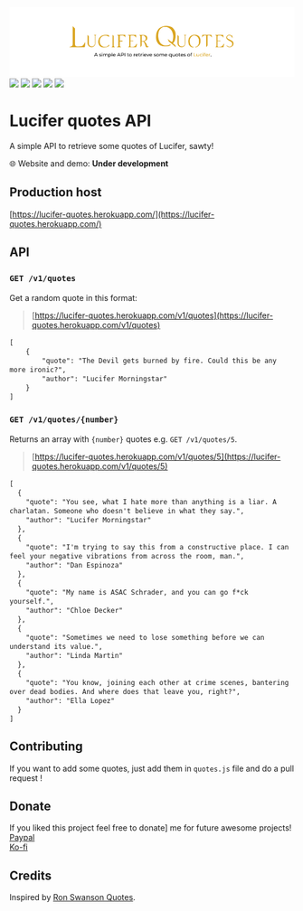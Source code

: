 ![](LuciferQuotesAPI-Banner.png)</br>
![](https://img.shields.io/github/license/shadowoff09/lucifer-quotes)
![](https://img.shields.io/github/deployments/shadowoff09/lucifer-quotes/lucifer-quotes)
![](https://img.shields.io/github/last-commit/shadowoff09/lucifer-quotes)
![](https://img.shields.io/github/repo-size/shadowoff09/lucifer-quotes)
![](https://img.shields.io/badge/quotes-67-blue)

# Lucifer quotes API

A simple API to retrieve some quotes of Lucifer, sawty!

:globe_with_meridians: Website and demo: **Under development**

## Production host

[https://lucifer-quotes.herokuapp.com/](https://lucifer-quotes.herokuapp.com/)

## API

### `GET /v1/quotes`

Get a random quote in this format:

> [https://lucifer-quotes.herokuapp.com/v1/quotes](https://lucifer-quotes.herokuapp.com/v1/quotes)

	[
		{
			"quote": "The Devil gets burned by fire. Could this be any more ironic?",
			"author": "Lucifer Morningstar"
		}
	]


### `GET /v1/quotes/{number}`

Returns an array with `{number}` quotes e.g. `GET /v1/quotes/5`.

> [https://lucifer-quotes.herokuapp.com/v1/quotes/5](https://lucifer-quotes.herokuapp.com/v1/quotes/5)

	[
	  {
	    "quote": "You see, what I hate more than anything is a liar. A charlatan. Someone who doesn't believe in what they say.",
	    "author": "Lucifer Morningstar"
	  },
	  {
	    "quote": "I'm trying to say this from a constructive place. I can feel your negative vibrations from across the room, man.",
	    "author": "Dan Espinoza"
	  },
	  {
	    "quote": "My name is ASAC Schrader, and you can go f*ck yourself.",
	    "author": "Chloe Decker"
	  },
	  {
	    "quote": "Sometimes we need to lose something before we can understand its value.",
	    "author": "Linda Martin"
	  },
	  {
	    "quote": "You know, joining each other at crime scenes, bantering over dead bodies. And where does that leave you, right?",
	    "author": "Ella Lopez"
	  }
	]


## Contributing

If you want to add some quotes, just add them in `quotes.js` file and do a pull request !

## Donate
If you liked this project feel free to donate] me for future awesome projects!</br>
[Paypal](https://paypal.me/diogogaspar123)</br>
[Ko-fi](https://ko-fi.com/shadowoff09)

## Credits

Inspired by [Ron Swanson Quotes](https://github.com/jamesseanwright/ron-swanson-quotes).
